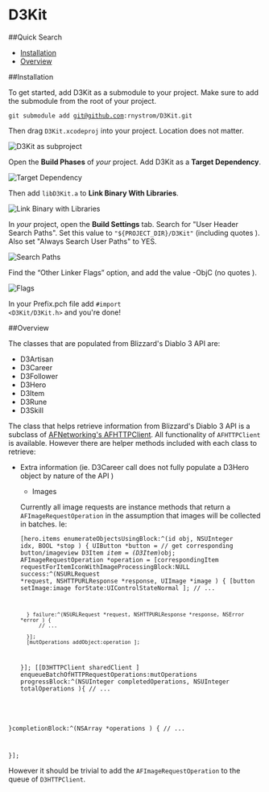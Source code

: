 D3Kit
======

##Quick Search
* [Installation](https://github.com/rnystrom/D3Kit#installation)
* [Overview](https://github.com/rnystrom/D3Kit#overview)

##Installation

To get started, add D3Kit as a submodule to your project. Make sure to add the submodule from the root of your project.

<code>git submodule add git@github.com:rnystrom/D3Kit.git</code>

Then drag <code>D3Kit.xcodeproj</code> into your project. Location does not matter.

![D3Kit as subproject ](https://github.com/rnystrom/D3Kit/blob/master/images/project.png?raw=true)

Open the **Build Phases** of *your* project. Add D3Kit as a **Target Dependency**.

![Target Dependency ](https://github.com/rnystrom/D3Kit/blob/master/images/dependencies.png?raw=true)

Then add <code>libD3Kit.a</code> to **Link Binary With Libraries**.

![Link Binary with Libraries ](https://github.com/rnystrom/D3Kit/blob/master/images/libraries.png?raw=true)

In *your* project, open the **Build Settings** tab. Search for "User Header Search Paths". Set this value to <code>"${PROJECT_DIR}/D3Kit"</code> (including quotes ). Also set "Always Search User Paths" to YES.

![Search Paths ](https://github.com/rnystrom/D3Kit/blob/master/images/search-paths.png?raw=true)

Find the “Other Linker Flags” option, and add the value -ObjC (no quotes ).

![Flags](https://github.com/rnystrom/D3Kit/blob/master/images/flags.png?raw=true)

In your Prefix.pch file add <code>#import &lt;D3Kit/D3Kit.h&gt;</code> and you're done!

##Overview

The classes that are populated from Blizzard's Diablo 3 API are:

* D3Artisan
* D3Career
* D3Follower
* D3Hero
* D3Item
* D3Rune
* D3Skill

The class that helps retrieve information from Blizzard's Diablo 3 API is a subclass of [AFNetworking's AFHTTPClient](http://afnetworking.org/Documentation/Classes/AFHTTPClient.html). All functionality of <code>AFHTTPClient</code> is available. However there are helper methods included with each class to retrieve:

* Extra information (ie. D3Career call does not fully populate a D3Hero object by nature of the API )
    * Images

    Currently all image requests are instance methods that return a <code>AFImageRequestOperation</code> in the assumption that images will be collected in batches. Ie:

    <code>[hero.items enumerateObjectsUsingBlock:^(id obj, NSUInteger idx, BOOL *stop ) {
        UIButton *button = // get corresponding button/imageview
            D3Item *item = (D3Item*)obj;
        AFImageRequestOperation *operation = [correspondingItem requestForItemIconWithImageProcessingBlock:NULL success:^(NSURLRequest *request, NSHTTPURLResponse *response, UIImage *image ) {
            [button setImage:image forState:UIControlStateNormal ];
            // ...

        } failure:^(NSURLRequest *request, NSHTTPURLResponse *response, NSError *error ) {
            // ...

        }];
        [mutOperations addObject:operation ];

    }];
[[D3HTTPClient sharedClient ] enqueueBatchOfHTTPRequestOperations:mutOperations progressBlock:^(NSUInteger completedOperations, NSUInteger totalOperations ){
    // ...

}completionBlock:^(NSArray *operations ) {
    // ...

}];</code>

However it should be trivial to add the <code>AFImageRequestOperation</code> to the queue of <code>D3HTTPClient</code>.
